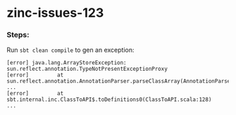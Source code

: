 # zinc-issues-123

### Steps:
Run `sbt clean compile` to gen an exception:
```
[error] java.lang.ArrayStoreException: sun.reflect.annotation.TypeNotPresentExceptionProxy
[error]         at sun.reflect.annotation.AnnotationParser.parseClassArray(AnnotationParser.java:724)
...
[error]         at sbt.internal.inc.ClassToAPI$.toDefinitions0(ClassToAPI.scala:128)
...
```
